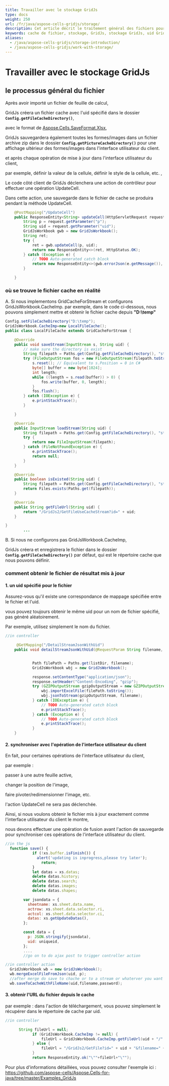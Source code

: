 ```yaml
---
title: Travailler avec le stockage GridJs
type: docs
weight: 250
url: /fr/java/aspose-cells-gridjs/storage/
description: Cet article décrit le traitement général des fichiers pour GridJs.
keywords: cache de fichier, stockage, GridJs, stockage GridJs, uid GridJs, téléchargement, uniqueid
aliases:
  - /java/aspose-cells-gridjs/storage-introduction/
  - /java/aspose-cells-gridjs/work-with-storage/
---
```



# Travailler avec le stockage GridJs
## le processus général du fichier 
Après avoir importé un fichier de feuille de calcul,

GridJs créera un fichier cache avec l'uid spécifié dans le dossier **`Config.getFileCacheDirectory()`**,

avec le format de [Aspose.Cells.SaveFormat.Xlsx](https://reference.aspose.com/cells/java/aspose.cells/saveformat/ "Aspose.Cells.SaveFormat"),

GridJs sauvegardera également toutes les formes/images dans un fichier archive zip dans le dossier **`Config.getPictureCacheDirectory()`** pour une affichage ultérieur des formes/images dans l'interface utilisateur du client.

et après chaque opération de mise à jour dans l'interface utilisateur du client,

par exemple, définir la valeur de la cellule, définir le style de la cellule, etc. ,

Le code côté client de GridJs déclenchera une action de contrôleur pour effectuer une opération UpdateCell.

Dans cette action, une sauvegarde dans le fichier de cache se produira pendant la méthode UpdateCell.
```JAVA  
    @PostMapping("/UpdateCell")
    public ResponseEntity<String> updateCell(HttpServletRequest request) {
        String p = request.getParameter("p");
        String uid = request.getParameter("uid");
        GridJsWorkbook gwb = new GridJsWorkbook();
        String ret;
		try {
			ret = gwb.updateCell(p, uid);
			return new ResponseEntity<>(ret, HttpStatus.OK);
		} catch (Exception e) {
			// TODO Auto-generated catch block
			return new ResponseEntity<>(gwb.errorJson(e.getMessage()), HttpStatus.OK);
		}

    }
```
### où se trouve le fichier cache en réalité 

A. Si nous implementons GridCacheForStream et configurons GridJsWorkbook.CacheImp.
par exemple, dans le code ci-dessous, nous pouvons simplement mettre et obtenir le fichier cache depuis **"D:\temp"**
```JAVA
Config.setFileCacheDirectory("D:\temp");
GridJsWorkbook.CacheImp=new LocalFileCache();
public class LocalFileCache extends GridCacheForStream {

	@Override
	public void saveStream(InputStream s, String uid) {
		// make sure the directory is exist
		String filepath = Paths.get(Config.getFileCacheDirectory(), "streamcache", uid.replace('/', '.')).toString();
		try (FileOutputStream fos = new FileOutputStream(filepath.toString())) {
			s.reset(); // Equivalent to s.Position = 0 in C#
			byte[] buffer = new byte[1024];
			int length;
			while ((length = s.read(buffer)) > 0) {
				fos.write(buffer, 0, length);
			}
			fos.flush();
		} catch (IOException e) {
			e.printStackTrace();
		}

	}

	@Override
	public InputStream loadStream(String uid) {
		String filepath = Paths.get(Config.getFileCacheDirectory(), "streamcache", uid.replace('/', '.')).toString();
		try {
			return new FileInputStream(filepath);
		} catch (FileNotFoundException e) {
			e.printStackTrace();
			return null;
		}
	}

	@Override
	public boolean isExisted(String uid) {
		String filepath = Paths.get(Config.getFileCacheDirectory(), "streamcache", uid.replace('/', '.')).toString();
		return Files.exists(Paths.get(filepath));
	}

	@Override
	public String getFileUrl(String uid) {
		return "/GridJs2/GetFileUseCacheStream?id=" + uid;
	}

}
		...
```
B. Si nous ne configurons pas GridJsWorkbook.CacheImp,

GridJs créera et enregistrera le fichier dans le dossier **`Config.getFileCacheDirectory()`** par défaut, qui est le répertoire cache que nous pouvons définir.

### comment obtenir le fichier de résultat mis à jour
#### 1. un uid spécifié pour le fichier 
Assurez-vous qu'il existe une correspondance de mappage spécifiée entre le fichier et l'uid. 

vous pouvez toujours obtenir le même uid pour un nom de fichier spécifié, pas généré aléatoirement.

Par exemple, utilisez simplement le nom du fichier.
```JAVA
//in controller  

     @GetMapping("/DetailStreamJsonWithUid")
    public void detailStreamJsonWithUid(@RequestParam String filename, @RequestParam String uid,HttpServletResponse response) {


        	Path filePath = Paths.get(listDir, filename);
            GridJsWorkbook wbj = new GridJsWorkbook();

            response.setContentType("application/json");
            response.setHeader("Content-Encoding", "gzip");
            try (GZIPOutputStream gzipOutputStream = new GZIPOutputStream(response.getOutputStream())) {
                wbj.importExcelFile(filePath.toString());
                wbj.jsonToStream(gzipOutputStream, filename);
            } catch (IOException e) {
				// TODO Auto-generated catch block
				e.printStackTrace();
			} catch (Exception e) {
				// TODO Auto-generated catch block
				e.printStackTrace();
			}
    }
```

#### 2. synchroniser avec l'opération de l'interface utilisateur du client
En fait, pour certaines opérations de l'interface utilisateur du client,

par exemple :

passer à une autre feuille active,

changer la position de l'image,

faire pivoter/redimensionner l'image, etc.

l'action UpdateCell ne sera pas déclenchée.

Ainsi, si nous voulons obtenir le fichier mis à jour exactement comme l'interface utilisateur du client le montre,

nous devons effectuer une opération de fusion avant l'action de sauvegarde pour synchroniser ces opérations de l'interface utilisateur du client.
```javascript
//in the js
  function save() {
            if (!xs.buffer.isFinish()) {
              alert('updating is inprogress,please try later');
                return;
            }
            let datas = xs.datas;
            delete datas.history;
            delete datas.search;
            delete datas.images;
            delete datas.shapes;

        var jsondata = {
          sheetname: xs.sheet.data.name,
          actrow: xs.sheet.data.selector.ri,
          actcol: xs.sheet.data.selector.ci,
          datas: xs.getUpdateDatas(),
        };

        const data = {
          p: JSON.stringify(jsondata),
          uid: uniqueid,
        };
		....
		//go on to do ajax post to trigger controller action
```
```JAVA
//in controller action 
  GridJsWorkbook wb = new GridJsWorkbook();
  wb.mergeExcelFileFromJson(uid, p);
  //after merge do save to chache or to a stream or whaterver you want to save to ,here we just save to cache
  wb.saveToCacheWithFileName(uid,filename,password);
```         
#### 3. obtenir l'URL du fichier depuis le cache
par exemple : dans l'action de téléchargement, vous pouvez simplement le récupérer dans le répertoire de cache par uid.
```JAVA
//in controller  

      String fileUrl = null;
			if (GridJsWorkbook.CacheImp != null) {
				fileUrl = GridJsWorkbook.CacheImp.getFileUrl(uid + "/" + filename);
			} else {
				fileUrl = "/GridJs2/GetFile?id=" + uid + "&filename=" + filename;
			}
			return ResponseEntity.ok("\""+fileUrl+"\"");
```

Pour plus d'informations détaillées, vous pouvez consulter l'exemple ici :
<https://github.com/aspose-cells/Aspose.Cells-for-java/tree/master/Examples_GridJs>
